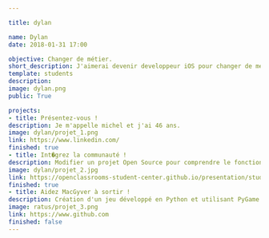 ```yaml
---

title: dylan

name: Dylan
date: 2018-01-31 17:00

objective: Changer de métier.
short_description: J'aimerai devenir developpeur iOS pour changer de métier.
template: students
description:
image: dylan.png
public: True

projects:
- title: Présentez-vous !
description: Je m'appelle michel et j'ai 46 ans.
image: dylan/projet_1.png
link: https://www.linkedin.com/
finished: true
- title: Int�grez la communauté !
description: Modifier un projet Open Source pour comprendre le fonctionnement de Git, de Github et des pull requests.
image: dylan/projet_2.jpg
link: https://openclassrooms-student-center.github.io/presentation/students/michel01.html
finished: true
- title: Aidez MacGyver à sortir !
description: Création d'un jeu développé en Python et utilisant PyGame.
image: ratus/projet_3.png
link: https://www.github.com
finished: false
---
```

